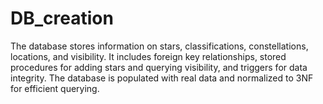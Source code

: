 # DB_creation
The database stores information on stars, classifications, constellations, locations, and visibility. It includes foreign key relationships, stored procedures for adding stars and querying visibility, and triggers for data integrity. The database is populated with real data and normalized to 3NF for efficient querying.
